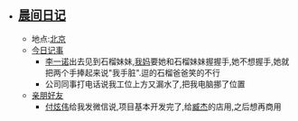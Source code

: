 - ## [晨间日记](<晨间日记.md>)
    - 地点:[北京](<北京.md>)
    - [今日记事](<今日记事.md>)
        - [李一诺](<李一诺.md>)出去见到石榴妹妹,[我妈](<我妈.md>)要她和石榴妹妹握握手,她不想握手,她就把两个手捧起来说"我手脏".逗的石榴爸爸笑的不行
        - 公司同事打电话说我工位上方又漏水了,把我电脑挪了位置
    - [亲朋好友](<亲朋好友.md>)
        - [付炫伟](<付炫伟.md>)给我发微信说,项目基本开发完了,给[臧杰](<臧杰.md>)的店用,之后想再商用
